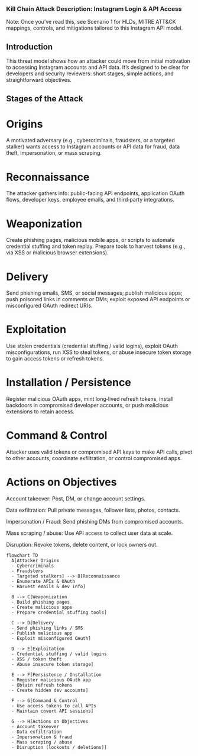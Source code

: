 ### Kill Chain Attack Description: Instagram Login & API Access

Note: Once you’ve read this, see Scenario 1 for HLDs, MITRE ATT&CK mappings, controls, and mitigations tailored to this Instagram API model.

## Introduction

This threat model shows how an attacker could move from initial motivation to accessing Instagram accounts and API data. It’s designed to be clear for developers and security reviewers: short stages, simple actions, and straightforward objectives.

## Stages of the Attack
# Origins

A motivated adversary (e.g., cybercriminals, fraudsters, or a targeted stalker) wants access to Instagram accounts or API data for fraud, data theft, impersonation, or mass scraping.

# Reconnaissance

The attacker gathers info: public-facing API endpoints, application OAuth flows, developer keys, employee emails, and third‑party integrations.

# Weaponization

Create phishing pages, malicious mobile apps, or scripts to automate credential stuffing and token replay. Prepare tools to harvest tokens (e.g., via XSS or malicious browser extensions).

# Delivery

Send phishing emails, SMS, or social messages; publish malicious apps; push poisoned links in comments or DMs; exploit exposed API endpoints or misconfigured OAuth redirect URIs.

# Exploitation

Use stolen credentials (credential stuffing / valid logins), exploit OAuth misconfigurations, run XSS to steal tokens, or abuse insecure token storage to gain access tokens or refresh tokens.

# Installation / Persistence

Register malicious OAuth apps, mint long‑lived refresh tokens, install backdoors in compromised developer accounts, or push malicious extensions to retain access.

# Command & Control

Attacker uses valid tokens or compromised API keys to make API calls, pivot to other accounts, coordinate exfiltration, or control compromised apps.

# Actions on Objectives

Account takeover: Post, DM, or change account settings.

Data exfiltration: Pull private messages, follower lists, photos, contacts.

Impersonation / Fraud: Send phishing DMs from compromised accounts.

Mass scraping / abuse: Use API access to collect user data at scale.

Disruption: Revoke tokens, delete content, or lock owners out.

```mermaid
flowchart TD
  A[Attacker Origins
  - Cybercriminals
  - Fraudsters
  - Targeted stalkers] --> B[Reconnaissance
  - Enumerate APIs & OAuth
  - Harvest emails & dev info]

  B --> C[Weaponization
  - Build phishing pages
  - Create malicious apps
  - Prepare credential stuffing tools]

  C --> D[Delivery
  - Send phishing links / SMS
  - Publish malicious app
  - Exploit misconfigured OAuth]

  D --> E[Exploitation
  - Credential stuffing / valid logins
  - XSS / token theft
  - Abuse insecure token storage]

  E --> F[Persistence / Installation
  - Register malicious OAuth app
  - Obtain refresh tokens
  - Create hidden dev accounts]

  F --> G[Command & Control
  - Use access tokens to call APIs
  - Maintain covert API sessions]

  G --> H[Actions on Objectives
  - Account takeover
  - Data exfiltration
  - Impersonation & fraud
  - Mass scraping / abuse
  - Disruption (lockouts / deletions)]
